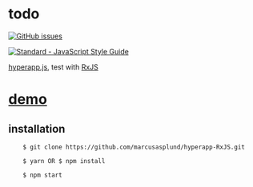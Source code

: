 # todo

[![GitHub issues](https://img.shields.io/github/issues/marcusasplund/hyperapp-RxJS.svg)](https://github.com/marcusasplund/hyperapp-RxJS/issues)

[![Standard - JavaScript Style Guide](https://cdn.rawgit.com/feross/standard/master/badge.svg)](https://github.com/feross/standard)

[hyperapp.js](https://github.com/hyperapp/hyperapp), test with [RxJS](https://github.com/Reactive-Extensions/RxJS)

# [demo](https://pap.as/hyperapp/RxJS/)

## installation

````
    $ git clone https://github.com/marcusasplund/hyperapp-RxJS.git

    $ yarn OR $ npm install

    $ npm start
````
